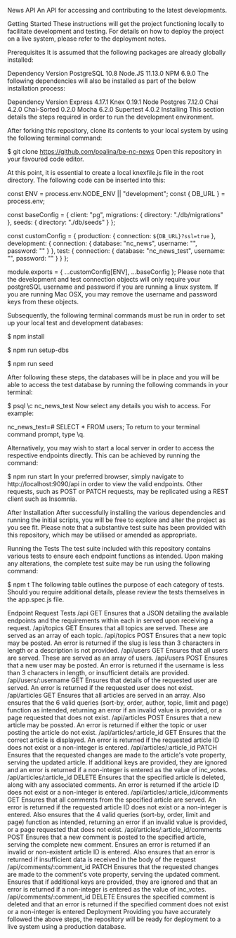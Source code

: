 News API
An API for accessing and contributing to the latest developments.

Getting Started
These instructions will get the project functioning locally to facilitate development and testing. For details on how to deploy the project on a live system, please refer to the deployment notes.

Prerequisites
It is assumed that the following packages are already globally installed:

Dependency Version
PostgreSQL 10.8
Node.JS 11.13.0
NPM 6.9.0
The following dependencies will also be installed as part of the below installation process:

Dependency Version
Express 4.17.1
Knex 0.19.1
Node Postgres 7.12.0
Chai 4.2.0
Chai-Sorted 0.2.0
Mocha 6.2.0
Supertest 4.0.2
Installing
This section details the steps required in order to run the development environment.

After forking this repository, clone its contents to your local system by using the following terminal command:

\$ git clone https://github.com/poalina/be-nc-news
Open this repository in your favoured code editor.

At this point, it is essential to create a local knexfile.js file in the root directory. The following code can be inserted into this:

const ENV = process.env.NODE_ENV || "development";
const { DB_URL } = process.env;

const baseConfig = {
client: "pg",
migrations: {
directory: "./db/migrations"
},
seeds: {
directory: "./db/seeds"
}
};

const customConfig = {
production: {
connection: `${DB_URL}?ssl=true`
},
development: {
connection: {
database: "nc_news",
username: "<your-postgreSQL-username>",
password: "<your-postgreSQL-password>"
}
},
test: {
connection: {
database: "nc_news_test",
username: "<your-postgreSQL-username>",
password: "<your-postgreSQL-password>"
}
}
};

module.exports = { ...customConfig[ENV], ...baseConfig };
Please note that the development and test connection objects will only require your postgreSQL username and password if you are running a linux system. If you are running Mac OSX, you may remove the username and password keys from these objects.

Subsequently, the following terminal commands must be run in order to set up your local test and development databases:

\$ npm install

\$ npm run setup-dbs

\$ npm run seed

After following these steps, the databases will be in place and you will be able to access the test database by running the following commands in your terminal:

\$ psql
\c nc_news_test
Now select any details you wish to access. For example:

nc_news_test=# SELECT \* FROM users;
To return to your terminal command prompt, type \q.

Alternatively, you may wish to start a local server in order to access the respective endpoints directly. This can be achieved by running the command:

\$ npm run start
In your preferred browser, simply navigate to http://localhost:9090/api in order to view the valid endpoints. Other requests, such as POST or PATCH requests, may be replicated using a REST client such as Insomnia.

After Installation
After successfully installing the various dependencies and running the initial scripts, you will be free to explore and alter the project as you see fit. Please note that a substantive test suite has been provided with this repository, which may be utilised or amended as appropriate.

Running the Tests
The test suite included with this repository contains various tests to ensure each endpoint functions as intended. Upon making any alterations, the complete test suite may be run using the following command:

\$ npm t
The following table outlines the purpose of each category of tests. Should you require additional details, please review the tests themselves in the app.spec.js file.

Endpoint Request Tests
/api GET Ensures that a JSON detailing the available endpoints and the requirements within each in served upon receiving a request.
/api/topics GET Ensures that all topics are served. These are served as an array of each topic.
/api/topics POST Ensures that a new topic may be posted. An error is returned if the slug is less than 3 characters in length or a description is not provided.
/api/users GET Ensures that all users are served. These are served as an array of users.
/api/users POST Ensures that a new user may be posted. An error is returned if the username is less than 3 characters in length, or insufficient details are provided.
/api/users/:username GET Ensures that details of the requested user are served. An error is returned if the requested user does not exist.
/api/articles GET Ensures that all articles are served in an array. Also ensures that the 6 valid queries (sort-by, order, author, topic, limit and page) function as intended, returning an error if an invalid value is provided, or a page requested that does not exist.
/api/articles POST Ensures that a new article may be possted. An error is returned if either the topic or user posting the article do not exist.
/api/articles/:article_id GET Ensures that the correct article is displayed. An error is returned if the requested article ID does not exist or a non-integer is entered.
/api/articles/:article_id PATCH Ensures that the requested changes are made to the article's vote property, serving the updated article. If additional keys are provided, they are ignored and an error is returned if a non-integer is entered as the value of inc_votes.
/api/articles/:article_id DELETE Ensures that the specified article is deleted, along with any associated comments. An error is returned if the article ID does not exist or a non-integer is entered.
/api/articles/:article_id/comments GET Ensures that all comments from the specified article are served. An error is returned if the requested article ID does not exist or a non-integer is entered. Also ensures that the 4 valid queries (sort-by, order, limit and page) function as intended, returning an error if an invalid value is provided, or a page requested that does not exist.
/api/articles/:article_id/comments POST Ensures that a new comment is posted to the specified article, serving the complete new comment. Ensures an error is returned if an invalid or non-existent article ID is entered. Also ensures that an error is returned if insufficient data is received in the body of the request
/api/comments/:comment_id PATCH Ensures that the requested changes are made to the comment's vote property, serving the updated comment. Ensures that if additional keys are provided, they are ignored and that an error is returned if a non-integer is entered as the value of inc_votes.
/api/comments/:comment_id DELETE Ensures the specified comment is deleted and that an error is returned if the specified comment does not exist or a non-integer is entered
Deployment
Providing you have accurately followed the above steps, the repository will be ready for deployment to a live system using a production database.
